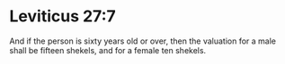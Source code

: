 # Leviticus 27:7

And if the person is sixty years old or over, then the valuation for a male shall be fifteen shekels, and for a female ten shekels.
